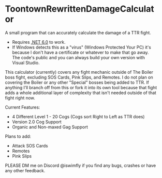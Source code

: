 # ToontownRewrittenDamageCalculator
A small program that can accurately calculate the damage of a TTR fight. 

- Requires [.NET 6.0](https://dotnet.microsoft.com/en-us/download) to work.
- If Windows detects this as a "virus" (Windows Protected Your PC) it's because I don't have a certificate or whatever to make that go away. The code's public and you can always build your own version with Visual Studio.

This calculator (currently) covers any fight mechanic outside of The Boiler boss fight, excluding SOS Cards, Pink Slips, and Remotes. 
I do not plan on covering the Boiler or any other "Special" bosses being added to TTR. 
If anything I'll branch off from this or fork it into its own tool because that fight adds a whole additional layer of complexity that isn't needed outside of that fight right now.

Current Features:
- 4 Different Level 1 - 20 Cogs (Cogs sort Right to Left as TTR does)
- Version 2.0 Cog Support
- Organic and Non-maxed Gag Support

Plans to add:
- Attack SOS Cards
- Remotes
- Pink Slips

PLEASE DM me on Discord @iswimfly if you find any bugs, crashes or have any other feedback.
